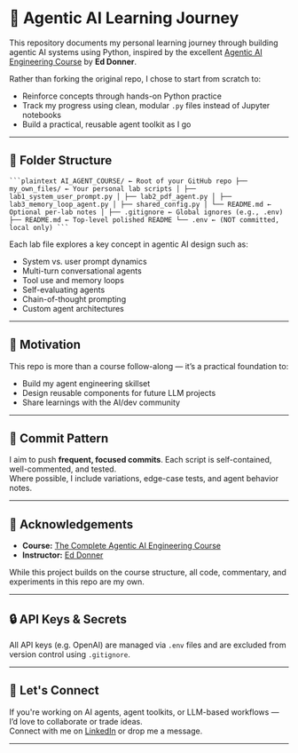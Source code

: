 # 🧠 Agentic AI Learning Journey

This repository documents my personal learning journey through building agentic AI systems using Python, inspired by the excellent [Agentic AI Engineering Course](https://www.udemy.com/course/the-complete-agentic-ai-engineering-course/) by **Ed Donner**.

Rather than forking the original repo, I chose to start from scratch to:
- Reinforce concepts through hands-on Python practice
- Track my progress using clean, modular `.py` files instead of Jupyter notebooks
- Build a practical, reusable agent toolkit as I go

---

## 📁 Folder Structure

<pre lang="no-highlight"><code>```plaintext AI_AGENT_COURSE/ ← Root of your GitHub repo ├── my_own_files/ ← Your personal lab scripts │ ├── lab1_system_user_prompt.py │ ├── lab2_pdf_agent.py │ ├── lab3_memory_loop_agent.py │ ├── shared_config.py │ └── README.md ← Optional per-lab notes │ ├── .gitignore ← Global ignores (e.g., .env) ├── README.md ← Top-level polished README └── .env ← (NOT committed, local only) ```</code></pre>





Each lab file explores a key concept in agentic AI design such as:
- System vs. user prompt dynamics
- Multi-turn conversational agents
- Tool use and memory loops
- Self-evaluating agents
- Chain-of-thought prompting
- Custom agent architectures

---

## 🚀 Motivation

This repo is more than a course follow-along — it’s a practical foundation to:
- Build my agent engineering skillset
- Design reusable components for future LLM projects
- Share learnings with the AI/dev community

---

## 📅 Commit Pattern

I aim to push **frequent, focused commits**. Each script is self-contained, well-commented, and tested.  
Where possible, I include variations, edge-case tests, and agent behavior notes.

---

## 🧠 Acknowledgements

- **Course:** [The Complete Agentic AI Engineering Course](https://www.udemy.com/course/the-complete-agentic-ai-engineering-course/)
- **Instructor:** [Ed Donner](https://www.linkedin.com/in/edonner/)

While this project builds on the course structure, all code, commentary, and experiments in this repo are my own.

---

## 🔒 API Keys & Secrets

All API keys (e.g. OpenAI) are managed via `.env` files and are excluded from version control using `.gitignore`.

---

## 🤝 Let's Connect

If you're working on AI agents, agent toolkits, or LLM-based workflows — I’d love to collaborate or trade ideas.  
Connect with me on [LinkedIn](https://www.linkedin.com/in/jayrajvparmar/) or drop me a message.

---
